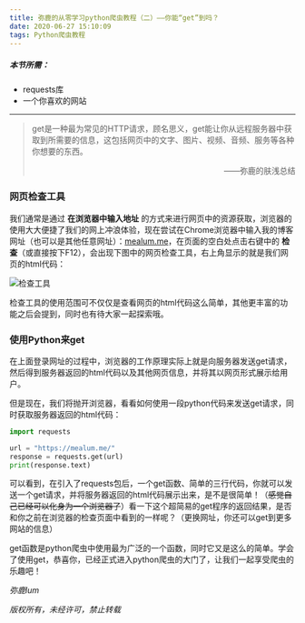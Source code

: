 ```yaml
---
title: 弥鹿的从零学习python爬虫教程（二）——你能“get”到吗？
date: 2020-06-27 15:10:09
tags: Python爬虫教程
---
```


##### 本节所需：

- requests库
- 一个你喜欢的网站

---

> get是一种最为常见的HTTP请求，顾名思义，get能让你从远程服务器中获取到所需要的信息，这包括网页中的文字、图片、视频、音频、服务等各种你想要的东西。
>
> <p align="right">——弥鹿的肤浅总结</p>



### 网页检查工具

我们通常是通过 **在浏览器中输入地址** 的方式来进行网页中的资源获取，浏览器的使用大大便捷了我们的网上冲浪体验，现在尝试在Chrome浏览器中输入我的博客网址（也可以是其他任意网址）：[mealum.me](https://mealum.me)，在页面的空白处点击右键中的 **检查**（或直接按下F12），会出现下图中的网页检查工具，右上角显示的就是我们网页的html代码：

![检查工具](/Users/mxxxxr/Documents/python爬虫教程/检查工具.png)

检查工具的使用范围可不仅仅是查看网页的html代码这么简单，其他更丰富的功能之后会提到，同时也有待大家一起探索哦。



### 使用Python来get

在上面登录网址的过程中，浏览器的工作原理实际上就是向服务器发送get请求，然后得到服务器返回的html代码以及其他网页信息，并将其以网页形式展示给用户。

但是现在，我们将抛开浏览器，看看如何使用一段python代码来发送get请求，同时获取服务器返回的html代码：

```python
import requests

url = "https://mealum.me/"
response = requests.get(url)
print(response.text)
```

可以看到，在引入了requests包后，一个get函数、简单的三行代码，你就可以发送一个get请求，并将服务器返回的html代码展示出来，是不是很简单！（~~感觉自己已经可以化身为一个浏览器了~~）看一下这个超简易的get程序的返回结果，是否和你之前在浏览器的检查页面中看到的一样呢？（更换网址，你还可以get到更多网站的信息）





get函数是python爬虫中使用最为广泛的一个函数，同时它又是这么的简单。学会了使用get，恭喜你，已经正式进入python爬虫的大门了，让我们一起享受爬虫的乐趣吧！



*弥鹿lum*

*版权所有，未经许可，禁止转载*